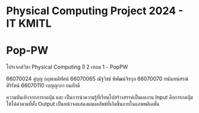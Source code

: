 # Physical Computing Project 2024 - IT KMITL
# Pop-PW
โปรเจกต์วิชา Physical Computing ปี 2 เทอม 1 - PopPW

66070024 คู่บุญ กฤตเนติทัศน์
66070065 ณัฐวิชช์ พิพัฒน์จิรกุล
66070070 ทนันทน์สรณ์ ศิริรัตน์
66070110 เบญญาภา ยมภักดี

ความบันเทิงจากการกดปุ่ม และ เป็นการนำความรู้ที่เรียนไปสร้างสรรค์เป็นผลงาน 
Input คือการกดปุ่มให้ได้ค่าตามที่ตั้ง Output เป็นหน้าจอแสดงผลผลลัพธ์ที่เกิดขึ้นภายในแอพพลิเคชั่น


